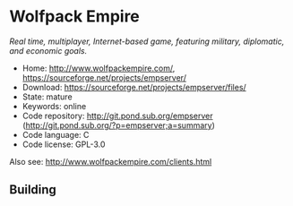 # Wolfpack Empire

_Real time, multiplayer, Internet-based game, featuring military, diplomatic, and economic goals._

- Home: http://www.wolfpackempire.com/, https://sourceforge.net/projects/empserver/
- Download: https://sourceforge.net/projects/empserver/files/
- State: mature
- Keywords: online
- Code repository: 	http://git.pond.sub.org/empserver (http://git.pond.sub.org/?p=empserver;a=summary)
- Code language: C
- Code license: GPL-3.0

Also see: http://www.wolfpackempire.com/clients.html

## Building

